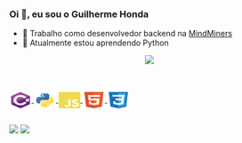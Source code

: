 ### Oi 👋, eu sou o Guilherme Honda

- 💼 Trabalho como desenvolvedor backend na <a href="https://mindminers.com/">MindMiners</a>
- 🌱 Atualmente estou aprendendo Python

<div align="center">
  <a href="https://github.com/ghondai">
 <img height="180em" src="https://github-readme-stats.vercel.app/api/top-langs/?username=ghonda&layout=compact&langs_count=7&theme=dracula"/>
</div>
  
  ##

<div style="display: inline_block"><br>
  <img align="center" alt="guihonda-Csharp" height="30" width="40" src="https://raw.githubusercontent.com/devicons/devicon/master/icons/csharp/csharp-original.svg">
  <img align="center" alt="guihonda-Python" height="30" width="40" src="https://raw.githubusercontent.com/devicons/devicon/master/icons/python/python-original.svg">
  <img align="center" alt="guihonda-Js" height="30" width="40" src="https://raw.githubusercontent.com/devicons/devicon/master/icons/javascript/javascript-plain.svg">
  <img align="center" alt="guihonda-HTML" height="30" width="40" src="https://raw.githubusercontent.com/devicons/devicon/master/icons/html5/html5-original.svg">
  <img align="center" alt="guihonda-CSS" height="30" width="40" src="https://raw.githubusercontent.com/devicons/devicon/master/icons/css3/css3-original.svg">
</div>
  
  ##
 
<div> 
  <a href="https://www.instagram.com/gui_honda" target="_blank"><img src="https://img.shields.io/badge/-Instagram-%23E4405F?style=for-the-badge&logo=instagram&logoColor=white" target="_blank"></a>
  <a href="https://www.linkedin.com/in/guilherme-honda" target="_blank"><img src="https://img.shields.io/badge/-LinkedIn-%230077B5?style=for-the-badge&logo=linkedin&logoColor=white" target="_blank"></a> 

